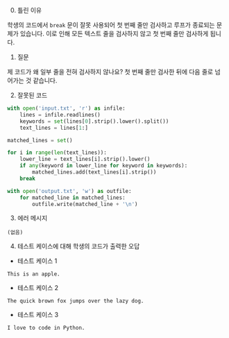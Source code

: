 0. 틀린 이유

학생의 코드에서 `break` 문이 잘못 사용되어 첫 번째 줄만 검사하고 루프가 종료되는 문제가 있습니다. 이로 인해 모든 텍스트 줄을 검사하지 않고 첫 번째 줄만 검사하게 됩니다.

1. 질문

제 코드가 왜 일부 줄을 전혀 검사하지 않나요? 첫 번째 줄만 검사한 뒤에 다음 줄로 넘어가는 것 같습니다.

2. 잘못된 코드

```python
with open('input.txt', 'r') as infile:
    lines = infile.readlines()
    keywords = set(lines[0].strip().lower().split())
    text_lines = lines[1:]

matched_lines = set()

for i in range(len(text_lines)):
    lower_line = text_lines[i].strip().lower()
    if any(keyword in lower_line for keyword in keywords):
        matched_lines.add(text_lines[i].strip())
    break

with open('output.txt', 'w') as outfile:
    for matched_line in matched_lines:
        outfile.write(matched_line + '\n')
```

3. 에러 메시지

```
(없음)
```

4. 테스트 케이스에 대해 학생의 코드가 출력한 오답

- 테스트 케이스 1

```
This is an apple.
```

- 테스트 케이스 2

```
The quick brown fox jumps over the lazy dog.
```

- 테스트 케이스 3

```
I love to code in Python.
```